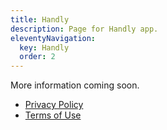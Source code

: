 ```yaml
---
title: Handly
description: Page for Handly app.
eleventyNavigation:
  key: Handly
  order: 2
---
```


More information coming soon.

* [Privacy Policy](/privacy-policy/)
* [Terms of Use](/terms-of-use/)
